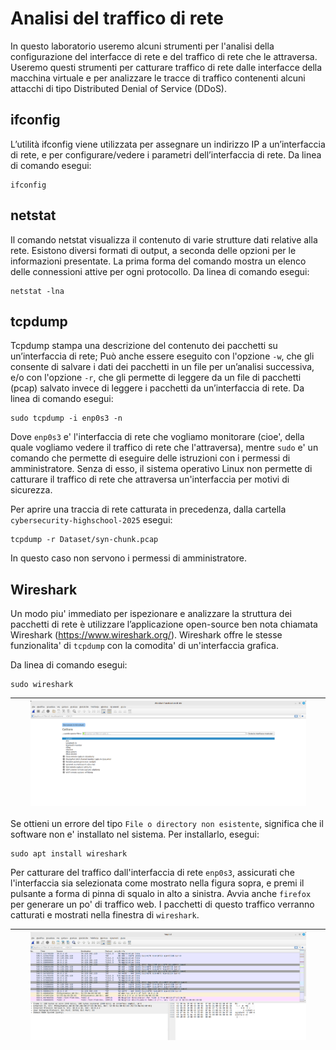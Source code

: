 # Analisi del traffico di rete 
In questo laboratorio useremo alcuni strumenti per l'analisi della configurazione del interfacce di rete e del traffico di rete che le attraversa. Useremo questi strumenti per catturare traffico di rete dalle interfacce della macchina virtuale e per analizzare le tracce di traffico contenenti alcuni attacchi di tipo Distributed Denial of Service (DDoS).

## ifconfig
L’utilità ifconfig viene utilizzata per assegnare un indirizzo IP a un’interfaccia di rete, e per configurare/vedere i parametri dell’interfaccia di rete. 
Da linea di comando esegui:
```
ifconfig
```

## netstat
Il comando netstat visualizza il contenuto di varie strutture dati relative alla rete. Esistono diversi formati di output, a seconda delle opzioni per le informazioni presentate. La prima forma del comando mostra un elenco delle connessioni attive per ogni protocollo. Da linea di comando esegui:
```
netstat -lna
```

## tcpdump
Tcpdump stampa una descrizione del contenuto dei pacchetti su un’interfaccia di rete; Può anche essere eseguito con l'opzione ```-w```, che gli consente di salvare i dati dei pacchetti in un file per un’analisi successiva, 
e/o con l'opzione ```-r```, che gli permette di leggere da un file di pacchetti (pcap) salvato invece di leggere i pacchetti da un’interfaccia di rete. Da linea di comando esegui:
```
sudo tcpdump -i enp0s3 -n
```
Dove ```enp0s3``` e' l'interfaccia di rete che vogliamo monitorare (cioe', della quale vogliamo vedere il traffico di rete che l'attraversa), mentre ```sudo``` e' un comando che permette di eseguire delle istruzioni con i permessi di amministratore. Senza di esso, il sistema operativo Linux non permette di catturare il traffico di rete che attraversa un'interfaccia per motivi di sicurezza.

Per aprire una traccia di rete catturata in precedenza, dalla cartella ```cybersecurity-highschool-2025``` esegui:
```
tcpdump -r Dataset/syn-chunk.pcap
```
In questo caso non servono i permessi di amministratore.


## Wireshark

Un modo piu' immediato per ispezionare e analizzare la struttura dei pacchetti di rete è utilizzare l’applicazione open-source ben nota chiamata Wireshark (https://www.wireshark.org/).
Wireshark offre le stesse funzionalita' di ```tcpdump``` con la comodita' di un'interfaccia grafica.

Da linea di comando esegui:
```
sudo wireshark
```
| <img src="./wireshark-home.png" width="90%">  |
|--|

Se ottieni un errore del tipo ```File o directory non esistente```, significa che il software non e' installato nel sistema. Per installarlo, esegui:
```
sudo apt install wireshark
```

Per catturare del traffico dall'interfaccia di rete ```enp0s3```, assicurati che l'interfaccia sia selezionata come mostrato nella figura sopra, e premi il pulsante a forma di pinna di squalo in alto a sinistra.
Avvia anche ```firefox``` per generare un po' di traffico web. I pacchetti di questo traffico verranno catturati e mostrati nella finestra di ```wireshark```.

| <img src="./wireshark-capture.png" width="90%">  |
|--|